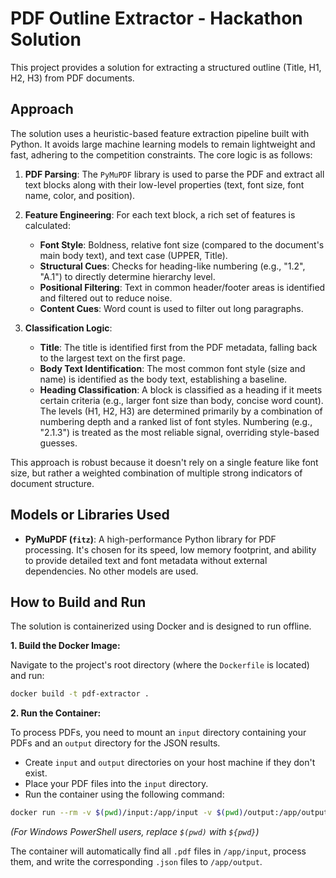 # PDF Outline Extractor - Hackathon Solution

This project provides a solution for extracting a structured outline (Title, H1, H2, H3) from PDF documents.

## Approach

The solution uses a heuristic-based feature extraction pipeline built with Python. It avoids large machine learning models to remain lightweight and fast, adhering to the competition constraints. The core logic is as follows:

1.  **PDF Parsing**: The `PyMuPDF` library is used to parse the PDF and extract all text blocks along with their low-level properties (text, font size, font name, color, and position).

2.  **Feature Engineering**: For each text block, a rich set of features is calculated:
    *   **Font Style**: Boldness, relative font size (compared to the document's main body text), and text case (UPPER, Title).
    *   **Structural Cues**: Checks for heading-like numbering (e.g., "1.2", "A.1") to directly determine hierarchy level.
    *   **Positional Filtering**: Text in common header/footer areas is identified and filtered out to reduce noise.
    *   **Content Cues**: Word count is used to filter out long paragraphs.

3.  **Classification Logic**:
    *   **Title**: The title is identified first from the PDF metadata, falling back to the largest text on the first page.
    *   **Body Text Identification**: The most common font style (size and name) is identified as the body text, establishing a baseline.
    *   **Heading Classification**: A block is classified as a heading if it meets certain criteria (e.g., larger font size than body, concise word count). The levels (H1, H2, H3) are determined primarily by a combination of numbering depth and a ranked list of font styles. Numbering (e.g., "2.1.3") is treated as the most reliable signal, overriding style-based guesses.

This approach is robust because it doesn't rely on a single feature like font size, but rather a weighted combination of multiple strong indicators of document structure.

## Models or Libraries Used

*   **PyMuPDF (`fitz`)**: A high-performance Python library for PDF processing. It's chosen for its speed, low memory footprint, and ability to provide detailed text and font metadata without external dependencies. No other models are used.

## How to Build and Run

The solution is containerized using Docker and is designed to run offline.

**1. Build the Docker Image:**

Navigate to the project's root directory (where the `Dockerfile` is located) and run:

```sh
docker build -t pdf-extractor .
```

**2. Run the Container:**

To process PDFs, you need to mount an `input` directory containing your PDFs and an `output` directory for the JSON results.

*   Create `input` and `output` directories on your host machine if they don't exist.
*   Place your PDF files into the `input` directory.
*   Run the container using the following command:

```sh
docker run --rm -v $(pwd)/input:/app/input -v $(pwd)/output:/app/output pdf-extractor
```
*(For Windows PowerShell users, replace `$(pwd)` with `${pwd}`)*

The container will automatically find all `.pdf` files in `/app/input`, process them, and write the corresponding `.json` files to `/app/output`.